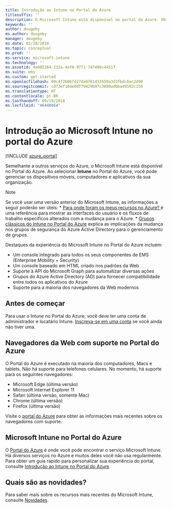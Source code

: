```yaml
---
title: Introdução ao Intune no Portal do Azure
titlesuffix: ''
description: O Microsoft Intune está disponível no portal do Azure. Obtenha as noções básicas sobre o Intune no Portal do Azure.
keywords: ''
author: dougeby
ms.author: dougeby
manager: dougeby
ms.date: 02/28/2018
ms.topic: conceptual
ms.prod: ''
ms.service: microsoft-intune
ms.technology: ''
ms.assetid: 4a085264-232a-4af0-97f1-747496c44517
ms.suite: ems
ms.custom: get-started
ms.openlocfilehash: 09c4f2b067d27da9761d33559a3d3fbdc6ac2d90
ms.sourcegitcommit: cd73ef164e0df79429b97c3090adbba49592c150
ms.translationtype: HT
ms.contentlocale: pt-BR
ms.lasthandoff: 09/19/2018
ms.locfileid: "46448664"
---
```

# <a name="introduction-to-microsoft-intune-in-the-azure-portal"></a>Introdução ao Microsoft Intune no portal do Azure


[!INCLUDE [azure_portal](./includes/azure_portal.md)]

Semelhante a outros serviços do Azure, o Microsoft Intune está disponível no Portal do Azure. Ao selecionar **Intune** no Portal do Azure, você pode gerenciar os dispositivos móveis, computadores e aplicativos da sua organização.

> [!NOTE]
> Se você usar uma versão anterior do Microsoft Intune, as informações a seguir poderão ser úteis:
>     * [Para onde foram os meus recursos no Azure? ](ui-changes.md) é uma referência para mostrar as interfaces do usuário e os fluxos de trabalho específicos alterados com a mudança para o Azure.
>     * [Grupos clássicos do Intune no Portal do Azure](groups-get-started.md) explica as implicações da mudança nos grupos de segurança do Azure Active Directory para o gerenciamento de grupos.

Destaques da experiência do Microsoft Intune no Portal do Azure incluem:

- Um console integrado para todos os seus componentes de EMS (Enterprise Mobility + Security)
- Um console baseado em HTML criado nos padrões da Web
- Suporte à API do Microsoft Graph para automatizar diversas ações
- Grupos do Azure Active Directory (AD) para fornecer compatibilidade entre todos os aplicativos do Azure
- Suporte para a maioria dos navegadores da Web modernos

## <a name="before-you-start"></a>Antes de começar

Para usar o Intune no Portal do Azure, você deve ter uma conta de administrador e locatário Intune. [Inscreva-se em uma conta](https://portal.office.com/Signup/Signup.aspx?OfferId=40BE278A-DFD1-470a-9EF7-9F2596EA7FF9&dl=INTUNE_A&ali=1#0%20) se você ainda não tiver uma.

## <a name="supported-web-browsers-for-the-azure-portal"></a>Navegadores da Web com suporte no Portal do Azure

O Portal do Azure é executado na maioria dos computadores, Macs e tablets. Não há suporte para telefones celulares.
No momento, há suporte para os seguintes navegadores:

- Microsoft Edge (última versão)
- Microsoft Internet Explorer 11
- Safari (última versão, somente Mac)
- Chrome (última versão)
- Firefox (última versão)

Visite o [portal do Azure](https://docs.microsoft.com/azure/azure-preview-portal-supported-browsers-devices) para obter as informações mais recentes sobre os navegadores com suporte.

## <a name="microsoft-intune-in-the-azure-portal"></a>Microsoft Intune no Portal do Azure

O [Portal do Azure](https://portal.azure.com) é onde você pode encontrar o serviço Microsoft Intune. Há diversos serviços no Azure e muitos deles você não usa regularmente. Para obter um guia rápido para personalizar sua experiência do portal, consulte [Introdução ao Intune no Portal do Azure](get-started-azure.md).

## <a name="whats-new"></a>Quais são as novidades?

Para saber mais sobre os recursos mais recentes do Microsoft Intune, consulte [Novidades](whats-new.md).
